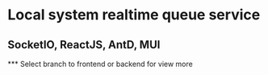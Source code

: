 # Local system realtime queue service 
## SocketIO, ReactJS, AntD, MUI

*** Select branch to frontend or backend for view more
